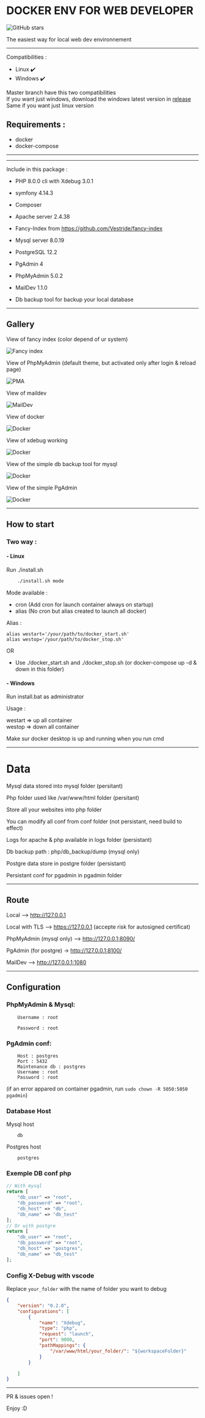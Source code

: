 # DOCKER ENV FOR WEB DEVELOPER

![GitHub stars](https://img.shields.io/github/stars/Crash-Zeus/webdeveloper-docker-env?style=social)

The easiest way for local web dev environnement

----------------------

Compatibilities : 
 - Linux ✔️
 - Windows ✔️

Master branch have this two compatibilities <br>
If you want just windows, download the windows latest version in [release](https://github.com/Crash-Zeus/webdeveloper-docker-env/releases) <br>
Same if you want just linux version

## Requirements :

- docker
- docker-compose

----------------------
----------------------

Include in this package :

- PHP 8.0.0 cli with Xdebug 3.0.1

- symfony 4.14.3

- Composer

- Apache server 2.4.38

- Fancy-Index from https://github.com/Vestride/fancy-index

- Mysql server 8.0.19

- PostgreSQL 12.2

- PgAdmin 4

- PhpMyAdmin 5.0.2

- MailDev 1.1.0

- Db backup tool for backup your local database

-----------
## Gallery
View of fancy index (color depend of ur system)

![Fancy index](img/fancy_index.png)

View of PhpMyAdmin (default theme, but activated only after login & reload page)

![PMA](img/pma.png)

View of maildev

![MailDev](img/maildev.png)

View of docker

![Docker](img/docker.png)

View of xdebug working

![Docker](img/xdebug.png)

View of the simple db backup tool for mysql

![Docker](img/db_back.png)

View of the simple PgAdmin

![Docker](img/pgadmin.png)


-----------
## How to start

### Two way :

#### - Linux

Run ./install.sh

```bash
    ./install.sh mode
```

Mode available :

- cron (Add cron for launch container always on startup)
- alias (No cron but alias created to launch all docker)

Alias :
```
alias westart='/your/path/to/docker_start.sh'
alias westop='/your/path/to/docker_stop.sh'
```

OR

- Use ./docker_start.sh and ./docker_stop.sh (or docker-compose up -d & down in this folder)


#### - Windows

Run install.bat as administrator

Usage :

westart => up all container <br>
westop => down all container

Make sur docker desktop is up and running when you run cmd

-----------

# Data

Mysql data stored into mysql folder (persitant)

Php folder used like /var/www/html folder (persitant)

Store all your websites into php folder

You can modify all conf from conf folder (not persistant, need build to effect)

Logs for apache & php available in logs folder (persistant)

Db backup path : php/db_backup/dump (mysql only)

Postgre data store in postgre folder (persistant)

Persistant conf for pgadmin in pgadmin folder

-----------

## Route

Local --> http://127.0.0.1

Local with TLS --> https://127.0.0.1 (accepte risk for autosigned certificat)

PhpMyAdmin (mysql only) --> http://127.0.0.1:8090/

PgAdmin (for postgre) -> http://127.0.0.1:8100/

MailDev --> http://127.0.0.1:1080

-----------

## Configuration

### PhpMyAdmin & Mysql: 
```
    Username : root

    Password : root
```

### PgAdmin conf:
```
    Host : postgres
    Port : 5432
    Maintenance db : postgres
    Username : root
    Password : root
```
(if an error appared on container pgadmin, run `sudo chown -R 5050:5050 pgadmin`)
### Database Host
Mysql host
```
    db
```
Postgres host
```
    postgres
```

### Exemple DB conf php
```php
// With mysql
return [
	"db_user" => "root",
	"db_password" => "root",
	"db_host" => "db",
	"db_name" => "db_test"
];
// Or with postgre
return [
	"db_user" => "root",
	"db_password" => "root",
	"db_host" => "postgres",
	"db_name" => "db_test"
];
```

### Config X-Debug with vscode
Replace `your_folder` with the name of folder you want to debug

```json
{
    "version": "0.2.0",
    "configurations": [
        {
            "name": "Xdebug",
            "type": "php",
            "request": "launch",
            "port": 9000,
            "pathMappings": {
                "/var/www/html/your_folder/": "${workspaceFolder}"
            }
        }

    ]
}
```

-----------


PR & issues open !

Enjoy :D
